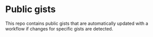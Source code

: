 # Public gists

This repo contains public gists that are automatically updated with a workflow if changes for specific gists are detected.
